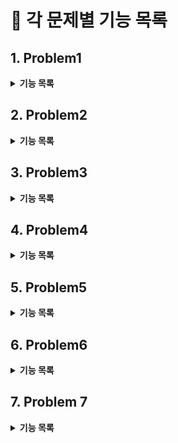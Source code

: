 # :pushpin: 각 문제별 기능 목록

## 1. Problem1
<details>
<summary><b>기능 목록</b></summary>
<div markdown="1">

- getGameScore(List<Integer> pages) : 책 페이지인 Integer형 List를 매개변수로 받아 게임 룰에 맞는 수를 반환한다.
- findGreaterOfSumAndProduct(int number) : number의 각 수를 곱한 수과 더한 수 중 더 큰 수를 반환한다.
- solution(List<Integer> pobi, List<Integer> crong) : 기능 요구사항을 구현 해 적절한 값을 반환한다.
</div>
</details>

## 2. Problem2
<details>
<summary><b>기능 목록</b></summary>
<div markdown="1"> 

- solution(String cryptogram) : 임의의 문자열 cryptogram이 매개변수로 주어질 때, 연속하는 중복 문자들을 삭제한 결과를 반환한다.
</div>
</details>

## 3. Problem3
<details>
<summary><b>기능 목록</b></summary>
<div markdown="1">

- solution(int number) : 숫자 number가 매개변수로 주어질 때, 1부터 손뼉을 몇번 쳐야 하는지 횟수를 반환한다.
- isThreeSixNine(int number) : 숫자 number가 매개변수로 주어질 때, 1의 자리(10으로 나눈 나머지)가 3, 6, 9 중 하나 이면 true를, 그렇지 않으면 false를 반환한다.
</div>
</details>

## 4. Problem4
<details>
<summary><b>기능 목록</b></summary>
<div markdown="1">

- solution(String word) : 엄마 말씀 word가 매개변수로 주어질 때, 청개구리 사전을 참고해 반대로 반환하여 return 한다.
- convertWithDictionary(char letter) : char 변수 letter가 매개변수로 주어질 때, 청개구리 사전을 참고해 반대로 반환한 char 값을 반환한다.
</div>
</details>

## 5. Problem5
<details>
<summary><b>기능 목록</b></summary>
<div markdown="1">

- solution(int money): 돈의 액수 money가 매개변수로 주어질 때, 오만 원권, 만 원권, 오천 원권, 천 원권, 오백원 동전, 백원 동전, 오십원 동전, 십원 동전, 일원 동전 각 몇개로 변환되는지 금액이 큰 순서대로 리스트에 담아 반환한다.

</div>
</details>

## 6. Problem6
<details>
<summary><b>기능 목록</b></summary>
<div markdown="1">

- solution(List<List<String>> forms): ["이메일", "닉네임"] 형식으로 신청 받은 form을 매개변수로 주어질 때, 신청 받은 닉네임 중 같은 글자가 연속적으로 포함되는 닉네임을 작성한 지원자의 이메일 목록을 반환한다.

</div>
</details>

## 7. Problem 7
<details>
<summary><b>기능 목록</b></summary>
<div markdown="1">

- solution(String user, List<List<String>> friends, List<String> visitors):
  사용자 아이디 user와 친구 관계 정보 friends, 사용자 타임 라인 방문 기록 visitors가 매개변수로 주어질 때, 친구 추천 규칙에 따라 점수가 가장 높은 순으로 정렬해 
  최대 5명을 반환한다. 추천 점수가 0점인 경우 추천하지 않으며 추천 점수가 같은 경우 이름순으로 정렬 한다.
- User 클래스 : 아이디와 친구 목록, 추천 점수를 필드로 가진다
  > - compareTo(User o): Comparable 인터페이스를 상속받아 implement한 메소드로 추천 점수가 가장 높은 순으로 정렬하며, 추천 점수가 같은 경우 이름순으로 정렬한다.
  > - addOnePoint(): User의 추천 점수를 1 증가 시킨다.
  > - addTenPoint(int value): User의 추천 점수를 value 만큼 10 증가 시킨다.
- ListGraph 클래스 : 친구 목록을 담고 있는 클래스로 친구 간 연결에 대한 정보를 가진다.
  > - getUser(User user): 특정 User를 반환한다.
  > - put(User userA, User userB): userA와 userB의 친구 관계를 형성해 각 클래스의 친구 목록에 추가한다.
</div>
</details>